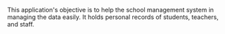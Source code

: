 This application's objective is to help the school management system in managing the data easily. 
It holds personal records of students, teachers, and staff.
